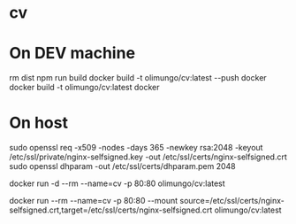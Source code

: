 # cv

# On DEV machine

rm dist
npm run build
docker build -t olimungo/cv:latest --push docker
docker build -t olimungo/cv:latest docker

# On host

sudo openssl req -x509 -nodes -days 365 -newkey rsa:2048 -keyout /etc/ssl/private/nginx-selfsigned.key -out /etc/ssl/certs/nginx-selfsigned.crt
sudo openssl dhparam -out /etc/ssl/certs/dhparam.pem 2048

docker run -d --rm --name=cv -p 80:80 olimungo/cv:latest

docker run --rm --name=cv -p 80:80 --mount source=/etc/ssl/certs/nginx-selfsigned.crt,target=/etc/ssl/certs/nginx-selfsigned.crt olimungo/cv:latest
